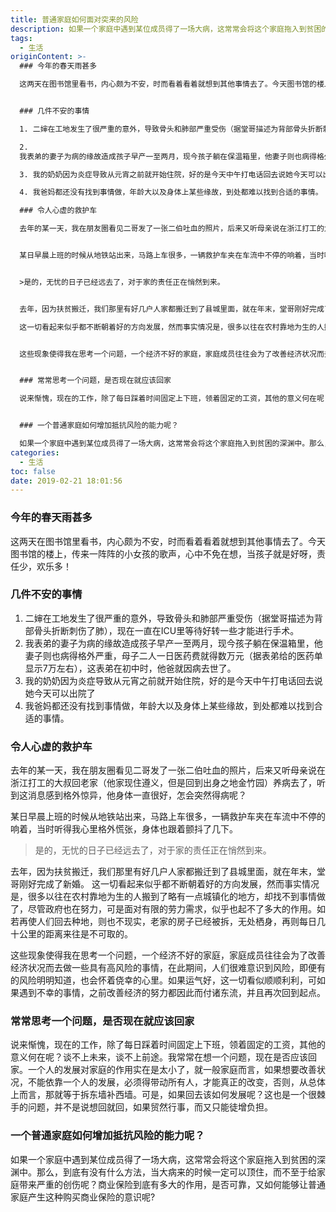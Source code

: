 ```yaml
---
title: 普通家庭如何面对突来的风险
description: 如果一个家庭中遇到某位成员得了一场大病，这常常会将这个家庭拖入到贫困的深渊中。那么，到底有没有什么方法，当大病来的时候一定可以顶住，而不至于给家庭带来严重的创伤呢？商业保险到底有多大的作用，是否可靠，又如何能够让普通家庭产生这种购买商业保险的意识呢?
tags:
  - 生活
originContent: >-
  ### 今年的春天雨甚多

  这两天在图书馆里看书，内心颇为不安，时而看着看着就想到其他事情去了。今天图书馆的楼上，传来一阵阵的小女孩的歌声，心中不免在想，当孩子就是好呀，责任少，欢乐多！


  ### 几件不安的事情

  1. 二婶在工地发生了很严重的意外，导致骨头和肺部严重受伤（据堂哥描述为背部骨头折断刺伤了肺），现在一直在ICU里等待好转一些才能进行手术。

  2.
  我表弟的妻子为病的缘故造成孩子早产一至两月，现今孩子躺在保温箱里，他妻子则也病得格外严重，母子二人一日医药费就得数万元（据表弟给的医药单显示7万左右），这表弟在初中时，他爸就因病去世了。

  3. 我的奶奶因为炎症导致从元宵之前就开始住院，好的是今天中午打电话回去说她今天可以出院了

  4. 我爸妈都还没有找到事情做，年龄大以及身体上某些缘故，到处都难以找到合适的事情。

  ### 令人心虚的救护车

  去年的某一天，我在朋友圈看见二哥发了一张二伯吐血的照片，后来又听母亲说在浙江打工的大叔回老家（他家现住遵义，但是回到出身之地金竹园）养病去了，听到这消息感到格外惊异，他身体一直很好，怎会突然得病呢？


  某日早晨上班的时候从地铁站出来，马路上车很多，一辆救护车夹在车流中不停的响着，当时听得我心里格外慌张，身体也跟着颤抖了几下。


  >是的，无忧的日子已经远去了，对于家的责任正在悄然到来。


  去年，因为扶贫搬迁，我们那里有好几户人家都搬迁到了县城里面，就在年末，堂哥刚好完成了新婚。

  这一切看起来似乎都不断朝着好的方向发展，然而事实情况是，很多以往在农村靠地为生的人搬到了略有一点城镇化的地方，却找不到事情做了，尽管政府也在努力，可是面对有限的劳力需求，似乎也起不了多大的作用。如若再使人们回去种地，则也不现实，老家的房子已经被拆，无处栖身，再则每日几十公里的距离来往是不可取的。


  这些现象使得我在思考一个问题，一个经济不好的家庭，家庭成员往往会为了改善经济状况而去做一些具有高风险的事情，在此期间，人们很难意识到风险，即便有的风险明明知道，也会怀着侥幸的心里。如果运气好，这一切看似顺顺利利，可如果遇到不幸的事情，之前改善经济的努力都因此而付诸东流，并且再次回到起点。


  ### 常常思考一个问题，是否现在就应该回家

  说来惭愧，现在的工作，除了每日踩着时间固定上下班，领着固定的工资，其他的意义何在呢？谈不上未来，谈不上前途。我常常在想一个问题，现在是否应该回家。一个人的发展对家庭的作用实在是太小了，就一般家庭而言，如果想要改善状况，不能依靠一个人的发展，必须得带动所有人，才能真正的改变，否则，从总体上而言，那就等于拆东墙补西墙。可是，如果回去该如何发展呢？这也是一个很棘手的问题，并不是说想回就回，如果贸然行事，而又只能徒增负担。


  ### 一个普通家庭如何增加抵抗风险的能力呢？

  如果一个家庭中遇到某位成员得了一场大病，这常常会将这个家庭拖入到贫困的深渊中。那么，到底有没有什么方法，当大病来的时候一定可以顶住，而不至于给家庭带来严重的创伤呢？商业保险到底有多大的作用，是否可靠，又如何能够让普通家庭产生这种购买商业保险的意识呢?
categories:
  - 生活
toc: false
date: 2019-02-21 18:01:56
---
```


### 今年的春天雨甚多
这两天在图书馆里看书，内心颇为不安，时而看着看着就想到其他事情去了。今天图书馆的楼上，传来一阵阵的小女孩的歌声，心中不免在想，当孩子就是好呀，责任少，欢乐多！

### 几件不安的事情
1. 二婶在工地发生了很严重的意外，导致骨头和肺部严重受伤（据堂哥描述为背部骨头折断刺伤了肺），现在一直在ICU里等待好转一些才能进行手术。
2. 我表弟的妻子为病的缘故造成孩子早产一至两月，现今孩子躺在保温箱里，他妻子则也病得格外严重，母子二人一日医药费就得数万元（据表弟给的医药单显示7万左右），这表弟在初中时，他爸就因病去世了。
3. 我的奶奶因为炎症导致从元宵之前就开始住院，好的是今天中午打电话回去说她今天可以出院了
4. 我爸妈都还没有找到事情做，年龄大以及身体上某些缘故，到处都难以找到合适的事情。

### 令人心虚的救护车
去年的某一天，我在朋友圈看见二哥发了一张二伯吐血的照片，后来又听母亲说在浙江打工的大叔回老家（他家现住遵义，但是回到出身之地金竹园）养病去了，听到这消息感到格外惊异，他身体一直很好，怎会突然得病呢？

某日早晨上班的时候从地铁站出来，马路上车很多，一辆救护车夹在车流中不停的响着，当时听得我心里格外慌张，身体也跟着颤抖了几下。

>是的，无忧的日子已经远去了，对于家的责任正在悄然到来。

去年，因为扶贫搬迁，我们那里有好几户人家都搬迁到了县城里面，就在年末，堂哥刚好完成了新婚。
这一切看起来似乎都不断朝着好的方向发展，然而事实情况是，很多以往在农村靠地为生的人搬到了略有一点城镇化的地方，却找不到事情做了，尽管政府也在努力，可是面对有限的劳力需求，似乎也起不了多大的作用。如若再使人们回去种地，则也不现实，老家的房子已经被拆，无处栖身，再则每日几十公里的距离来往是不可取的。

这些现象使得我在思考一个问题，一个经济不好的家庭，家庭成员往往会为了改善经济状况而去做一些具有高风险的事情，在此期间，人们很难意识到风险，即便有的风险明明知道，也会怀着侥幸的心里。如果运气好，这一切看似顺顺利利，可如果遇到不幸的事情，之前改善经济的努力都因此而付诸东流，并且再次回到起点。

### 常常思考一个问题，是否现在就应该回家
说来惭愧，现在的工作，除了每日踩着时间固定上下班，领着固定的工资，其他的意义何在呢？谈不上未来，谈不上前途。我常常在想一个问题，现在是否应该回家。一个人的发展对家庭的作用实在是太小了，就一般家庭而言，如果想要改善状况，不能依靠一个人的发展，必须得带动所有人，才能真正的改变，否则，从总体上而言，那就等于拆东墙补西墙。可是，如果回去该如何发展呢？这也是一个很棘手的问题，并不是说想回就回，如果贸然行事，而又只能徒增负担。

### 一个普通家庭如何增加抵抗风险的能力呢？
如果一个家庭中遇到某位成员得了一场大病，这常常会将这个家庭拖入到贫困的深渊中。那么，到底有没有什么方法，当大病来的时候一定可以顶住，而不至于给家庭带来严重的创伤呢？商业保险到底有多大的作用，是否可靠，又如何能够让普通家庭产生这种购买商业保险的意识呢?